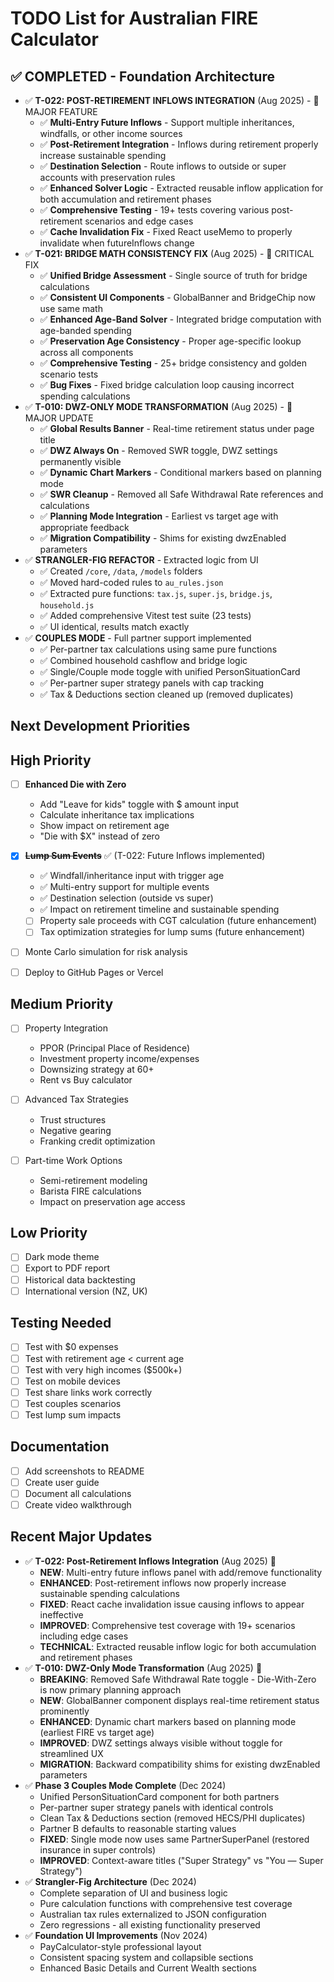 # TODO List for Australian FIRE Calculator

## ✅ COMPLETED - Foundation Architecture  
- ✅ **T-022: POST-RETIREMENT INFLOWS INTEGRATION** (Aug 2025) - 🚀 MAJOR FEATURE
  - ✅ **Multi-Entry Future Inflows** - Support multiple inheritances, windfalls, or other income sources
  - ✅ **Post-Retirement Integration** - Inflows during retirement properly increase sustainable spending
  - ✅ **Destination Selection** - Route inflows to outside or super accounts with preservation rules
  - ✅ **Enhanced Solver Logic** - Extracted reusable inflow application for both accumulation and retirement phases
  - ✅ **Comprehensive Testing** - 19+ tests covering various post-retirement scenarios and edge cases
  - ✅ **Cache Invalidation Fix** - Fixed React useMemo to properly invalidate when futureInflows change
- ✅ **T-021: BRIDGE MATH CONSISTENCY FIX** (Aug 2025) - 🔧 CRITICAL FIX
  - ✅ **Unified Bridge Assessment** - Single source of truth for bridge calculations
  - ✅ **Consistent UI Components** - GlobalBanner and BridgeChip now use same math
  - ✅ **Enhanced Age-Band Solver** - Integrated bridge computation with age-banded spending
  - ✅ **Preservation Age Consistency** - Proper age-specific lookup across all components
  - ✅ **Comprehensive Testing** - 25+ bridge consistency and golden scenario tests
  - ✅ **Bug Fixes** - Fixed bridge calculation loop causing incorrect spending calculations
- ✅ **T-010: DWZ-ONLY MODE TRANSFORMATION** (Aug 2025) - 🚀 MAJOR UPDATE
  - ✅ **Global Results Banner** - Real-time retirement status under page title
  - ✅ **DWZ Always On** - Removed SWR toggle, DWZ settings permanently visible
  - ✅ **Dynamic Chart Markers** - Conditional markers based on planning mode
  - ✅ **SWR Cleanup** - Removed all Safe Withdrawal Rate references and calculations
  - ✅ **Planning Mode Integration** - Earliest vs target age with appropriate feedback
  - ✅ **Migration Compatibility** - Shims for existing dwzEnabled parameters
- ✅ **STRANGLER-FIG REFACTOR** - Extracted logic from UI
  - ✅ Created `/core`, `/data`, `/models` folders  
  - ✅ Moved hard-coded rules to `au_rules.json`
  - ✅ Extracted pure functions: `tax.js`, `super.js`, `bridge.js`, `household.js`
  - ✅ Added comprehensive Vitest test suite (23 tests)
  - ✅ UI identical, results match exactly
- ✅ **COUPLES MODE** - Full partner support implemented
  - ✅ Per-partner tax calculations using same pure functions
  - ✅ Combined household cashflow and bridge logic  
  - ✅ Single/Couple mode toggle with unified PersonSituationCard
  - ✅ Per-partner super strategy panels with cap tracking
  - ✅ Tax & Deductions section cleaned up (removed duplicates)

## Next Development Priorities

## High Priority
- [ ] **Enhanced Die with Zero**
  - Add "Leave for kids" toggle with $ amount input
  - Calculate inheritance tax implications
  - Show impact on retirement age
  - "Die with $X" instead of zero
  
- [x] ~~**Lump Sum Events**~~ ✅ (T-022: Future Inflows implemented)
  - ✅ Windfall/inheritance input with trigger age
  - ✅ Multi-entry support for multiple events
  - ✅ Destination selection (outside vs super)
  - ✅ Impact on retirement timeline and sustainable spending
  - [ ] Property sale proceeds with CGT calculation (future enhancement)
  - [ ] Tax optimization strategies for lump sums (future enhancement)

- [ ] Monte Carlo simulation for risk analysis
- [ ] Deploy to GitHub Pages or Vercel

## Medium Priority
- [ ] Property Integration
  - PPOR (Principal Place of Residence)
  - Investment property income/expenses
  - Downsizing strategy at 60+
  - Rent vs Buy calculator
  
- [ ] Advanced Tax Strategies
  - Trust structures
  - Negative gearing
  - Franking credit optimization
  
- [ ] Part-time Work Options
  - Semi-retirement modeling
  - Barista FIRE calculations
  - Impact on preservation age access

## Low Priority
- [ ] Dark mode theme
- [ ] Export to PDF report
- [ ] Historical data backtesting
- [ ] International version (NZ, UK)

## Testing Needed
- [ ] Test with $0 expenses
- [ ] Test with retirement age < current age
- [ ] Test with very high incomes ($500k+)
- [ ] Test on mobile devices
- [ ] Test share links work correctly
- [ ] Test couples scenarios
- [ ] Test lump sum impacts

## Documentation
- [ ] Add screenshots to README
- [ ] Create user guide
- [ ] Document all calculations
- [ ] Create video walkthrough

## Recent Major Updates
- ✅ **T-022: Post-Retirement Inflows Integration** (Aug 2025) 🚀
  - **NEW**: Multi-entry future inflows panel with add/remove functionality
  - **ENHANCED**: Post-retirement inflows now properly increase sustainable spending calculations
  - **FIXED**: React cache invalidation issue causing inflows to appear ineffective
  - **IMPROVED**: Comprehensive test coverage with 19+ scenarios including edge cases
  - **TECHNICAL**: Extracted reusable inflow logic for both accumulation and retirement phases
- ✅ **T-010: DWZ-Only Mode Transformation** (Aug 2025) 🚀
  - **BREAKING**: Removed Safe Withdrawal Rate toggle - Die-With-Zero is now primary planning approach
  - **NEW**: GlobalBanner component displays real-time retirement status prominently
  - **ENHANCED**: Dynamic chart markers based on planning mode (earliest FIRE vs target age)
  - **IMPROVED**: DWZ settings always visible without toggle for streamlined UX
  - **MIGRATION**: Backward compatibility shims for existing dwzEnabled parameters
- ✅ **Phase 3 Couples Mode Complete** (Dec 2024)
  - Unified PersonSituationCard component for both partners
  - Per-partner super strategy panels with identical controls
  - Clean Tax & Deductions section (removed HECS/PHI duplicates)
  - Partner B defaults to reasonable starting values
  - **FIXED**: Single mode now uses same PartnerSuperPanel (restored insurance in super controls)
  - **IMPROVED**: Context-aware titles ("Super Strategy" vs "You — Super Strategy")
- ✅ **Strangler-Fig Architecture** (Dec 2024)  
  - Complete separation of UI and business logic
  - Pure calculation functions with comprehensive test coverage
  - Australian tax rules externalized to JSON configuration
  - Zero regressions - all existing functionality preserved
- ✅ **Foundation UI Improvements** (Nov 2024)
  - PayCalculator-style professional layout
  - Consistent spacing system and collapsible sections
  - Enhanced Basic Details and Current Wealth sections